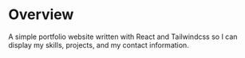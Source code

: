 # Overview

A simple portfolio website written with React and Tailwindcss so I can display my skills, projects, and my contact information.
